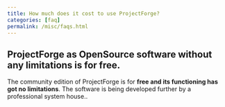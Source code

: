 ```yaml
---
title: How much does it cost to use ProjectForge?
categories: [faq]
permalink: /misc/faqs.html
---
```


## ProjectForge as OpenSource software without any limitations is for free.

The community edition of ProjectForge is for __free and its functioning has got no limitations__. The software is being developed further by a professional system house..
